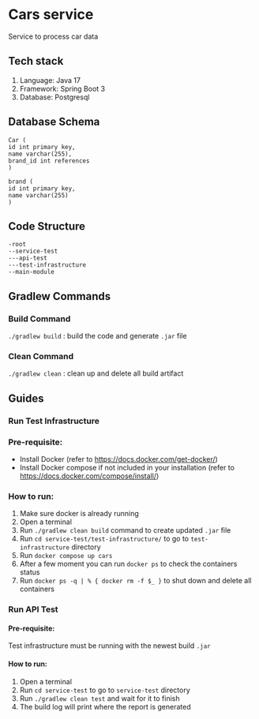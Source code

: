 # Cars service
Service to process car data

## Tech stack
1. Language: Java 17
2. Framework: Spring Boot 3
3. Database: Postgresql

## Database Schema
```
Car (
id int primary key,
name varchar(255),
brand_id int references
)

brand (
id int primary key,
name varchar(255)
)

```

## Code Structure
```
-root
--service-test
---api-test
---test-infrastructure
--main-module
```

## Gradlew Commands
### Build Command
`./gradlew build` : build the code and generate `.jar` file

### Clean Command
`./gradlew clean` : clean up and delete all build artifact

## Guides

### Run Test Infrastructure

### Pre-requisite:
- Install Docker (refer to https://docs.docker.com/get-docker/)
- Install Docker compose if not included in your installation (refer to https://docs.docker.com/compose/install/)

### How to run:
1. Make sure docker is already running
2. Open a terminal
3. Run `./gradlew clean build` command to create updated `.jar` file
4. Run `cd service-test/test-infrastructure/` to go to `test-infrastructure` directory
5. Run `docker compose up cars`
6. After a few moment you can run `docker ps` to check the containers status
7. Run `docker ps -q | % { docker rm -f $_ }` to shut down and delete all containers

### Run API Test

#### Pre-requisite:
Test infrastructure must be running with the newest build `.jar`

#### How to run:
1. Open a terminal
2. Run `cd service-test` to go to `service-test` directory
3. Run `./gradlew clean test` and wait for it to finish
4. The build log will print where the report is generated